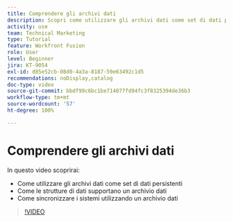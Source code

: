 ```yaml
---
title: Comprendere gli archivi dati
description: Scopri come utilizzare gli archivi dati come set di dati persistenti e come le strutture di dati supportano un archivio dati in  [!DNL Adobe Workfront Fusion].
activity: use
team: Technical Marketing
type: Tutorial
feature: Workfront Fusion
role: User
level: Beginner
jira: KT-9054
exl-id: d85e52cb-08d0-4a3a-8187-59e63492c1d5
recommendations: noDisplay,catalog
doc-type: video
source-git-commit: bbdf99c6bc1be714077fd94fc3f8325394de36b3
workflow-type: tm+mt
source-wordcount: '57'
ht-degree: 100%

---
```


# Comprendere gli archivi dati

In questo video scoprirai:

* Come utilizzare gli archivi dati come set di dati persistenti
* Come le strutture di dati supportano un archivio dati
* Come sincronizzare i sistemi utilizzando un archivio dati

>[!VIDEO](https://video.tv.adobe.com/v/335295/?quality=12&learn=on&enablevpops=1)
